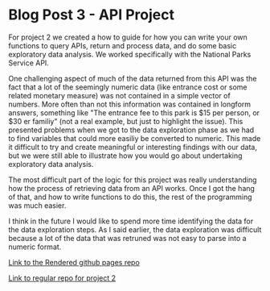 # Blog Post 3 - API Project


For project 2 we created a how to guide for how you can write your own functions to query APIs, return and process data, and do some basic exploratory data analysis. We worked specifically with the National Parks Service API.

One challenging aspect of much of the data returned from this API was the fact that a lot of the seemingly numeric data (like entrance cost or some related monetary measure) was not contained in a simple vector of numbers. More often than not this information was contained in longform answers, something like "The entrance fee to this park is $15 per person, or $30 er familiy" (not a real example, but just to highlight the issue). This presented problems when we got to the data exploration phase as we had to find variables that could more easiliy be converted to numeric. This made it difficult to try and create meaningful or interesting findings with our data, but we were still able to illustrate how you would go about undertaking exploratory data analysis.

The most difficult part of the logic for this project was really understanding how the process of retrieving data from an API works. Once I got the hang of that, and how to write functions to do this, the rest of the programming was much easier.

I think in the future I would like to spend more time identifying the data for the data exploration steps. As I said earlier, the data exploration was difficult because a lot of the data that was retruned was not easy to parse into a numeric format.

[Link to the Rendered github pages repo](https://kebreeze.github.io/558project2/)

[Link to regular repo for project 2](https://github.com/kebreeze/558project2.git)
